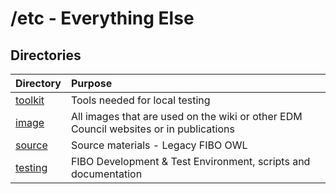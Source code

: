 # /etc - Everything Else

## Directories

Directory                    | Purpose
:--------------------------- |:-------
[toolkit](./dev_toolkit)     | Tools needed for local testing
[image](./image)             | All images that are used on the wiki or other EDM Council websites or in publications
[source](./source)           | Source materials - Legacy FIBO OWL
[testing](./testing)         | FIBO Development & Test Environment, scripts and documentation